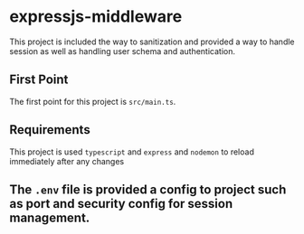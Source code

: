 # expressjs-middleware

This project is included the way to sanitization
and provided a way to handle session as well as handling user schema and authentication.

## First Point

The first point for this project is `src/main.ts`.

## Requirements

This project is used `typescript` and `express` and `nodemon` to reload immediately after any changes

## The `.env` file is provided a config to project such as port and security config for session management.